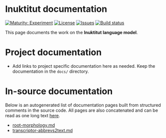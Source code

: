 # Inuktitut documentation

[![Maturity: Experiment](https://img.shields.io/badge/Maturity-Experiment-black.svg)](https://giellalt.github.io/MaturityClassification.html)
[![License](https://img.shields.io/github/license/giellalt/lang-iku)](https://raw.githubusercontent.com/giellalt/lang-iku/develop/LICENSE)
[![Issues](https://img.shields.io/github/issues/giellalt/lang-iku)](https://github.com/giellalt/lang-iku/issues)
[![Build status](https://github.com/giellalt/lang-iku/workflows/Speller%20CI+CD/badge.svg)](https://github.com/giellalt/lang-iku/actions)

This page documents the work on the **Inuktitut language model**. 

# Project documentation

* Add links to project specific documentation here as needed. Keep the documentation in the `docs/` directory.

# In-source documentation

Below is an autogenerated list of documentation pages built from structured comments in the source code. All pages are also concatenated and can be read as one long text [here](iku.md).
* [root-morphology.md](root-morphology.md)
* [transcriptor-abbrevs2text.md](transcriptor-abbrevs2text.md)
